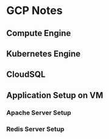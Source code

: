 # GCP Notes

## Compute Engine
## Kubernetes Engine
## CloudSQL
## Application Setup on VM
### Apache Server Setup
### Redis Server Setup


